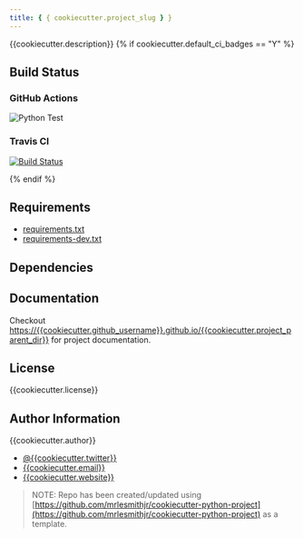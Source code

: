 ```yaml
---
title: { { cookiecutter.project_slug } }
---
```


{{cookiecutter.description}}
{% if cookiecutter.default_ci_badges == "Y" %}

## Build Status

### GitHub Actions

![Python Test](https://github.com/{{cookiecutter.github_username}}/{{cookiecutter.project_parent_dir}}/workflows/Python%20Test/badge.svg)

### Travis CI

[![Build Status](https://travis-ci.org/{{cookiecutter.travis_username}}/{{cookiecutter.project_parent_dir}}.svg?branch=master)](https://travis-ci.org/{{cookiecutter.travis_username}}/{{cookiecutter.project_parent_dir}})

{% endif %}

## Requirements

- [requirements.txt](requirements.txt)
- [requirements-dev.txt](requirements-dev.txt)

## Dependencies

## Documentation

Checkout [https://{{cookiecutter.github_username}}.github.io/{{cookiecutter.project_parent_dir}}](https://{{cookiecutter.github_username}}.github.io/{{cookiecutter.project_parent_dir}}) for project documentation.

## License

{{cookiecutter.license}}

## Author Information

{{cookiecutter.author}}

- [@{{cookiecutter.twitter}}](https://twitter.com/{{cookiecutter.twitter}})
- [{{cookiecutter.email}}](mailto:{{cookiecutter.email}})
- [{{cookiecutter.website}}]({{cookiecutter.website}})

> NOTE: Repo has been created/updated using [https://github.com/mrlesmithjr/cookiecutter-python-project](https://github.com/mrlesmithjr/cookiecutter-python-project) as a template.
